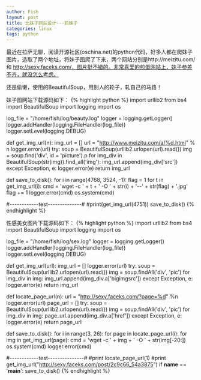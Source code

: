 ```yaml
---
author: Fish
layout: post
title: 比妹子网站设计---抓妹子 
categories: linux 
tags: python 
---
```


最近在拉萨无聊，阅读开源社区(oschina.net)的python代码，好多人都在爬妹子图片，选取了两个地址，将妹子图爬了下来，两个网站分别是http://meizitu.com/ 和 http://sexy.faceks.com/，图片挺不错的。非常喜爱的煎蛋网站上，妹子参差不齐，就没怎么考虑。


还是偷懒，使用的BeautifulSoup，用别人的轮子，轧自己的马路！

<!--more-->

妹子图网站下载源码如下：
{% highlight python %}
import urllib2
from bs4 import BeautifulSoup
import logging
import os

log_file = "/home/fish/log/beauty.log"
logger = logging.getLogger()
logger.addHandler(logging.FileHandler(log_file))
logger.setLevel(logging.DEBUG)

def get_img_url(n):
    img_url = []
    url = "http://www.meizitu.com/a/%d.html" % n 
    logger.error(url)
    try:
        soup = BeautifulSoup(urllib2.urlopen(url).read())
        img = soup.find('div', id = 'picture').p
        for img_div in BeautifulSoup(str(img)).find_all('img'):
            img_url.append(img_div['src'])
    except Exception, e:
        logger.error(e)
    return img_url


def save_to_disk():
    for i in range(4768, 3524, -1): 
        flag = 1
        for t in get_img_url(i):
            cmd = 'wget -c ' + t + ' -O ' + str(i) + '--' + str(flag) + '.jpg'
            flag += 1
            logger.error(cmd)
            os.system(cmd)
            
#------------test--------------#
#print(get_img_url(4751))
save_to_disk()
{% endhighlight %}



性感美女图片下载源码如下：
{% highlight python %}
import urllib2
from bs4 import BeautifulSoup
import logging
import os

log_file = "/home/fish/log/sex.log"
logger = logging.getLogger()
logger.addHandler(logging.FileHandler(log_file))
logger.setLevel(logging.DEBUG)

def get_img_url(url):
    img_url = []
    logger.error(url)
    try:
        soup = BeautifulSoup(urllib2.urlopen(url).read())
        img = soup.findAll('div', 'pic')
        for img_div in img:
            img_url.append(img_div.a['bigimgsrc'])
    except Exception, e:
        logger.error(e)
    return img_url



def locate_page_url(n):
    url = "http://sexy.faceks.com/?page=%d" %n
    logger.error(url)
    page_url = []
    try:
        soup = BeautifulSoup(urllib2.urlopen(url).read())
        img = soup.findAll('div', 'pic')
        for img_div in img:
            page_url.append(img_div.a['href'])
    except Exception, e:
        logger.error(e)
    return page_url

def save_to_disk():
    for i in range(3, 26): 
        for page in locate_page_url(i):
            for img in get_img_url(page):
                cmd = 'wget -c ' + img + ' -O ' + str(img[-20:])               
                os.system(cmd)
                logger.error(cmd)

#------------test---------------#
#print locate_page_url(1)
#print get_img_url("http://sexy.faceks.com/post/2c9c66_54a3875")
if __name__ == '__main__':
    save_to_disk()
{% endhighlight %}
